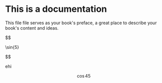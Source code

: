 # This is a documentation

This file file serves as your book's preface, a great place to describe your book's content and ideas.

$$

\sin{5}

$$

ehi


$$
\cos{45}
$$


